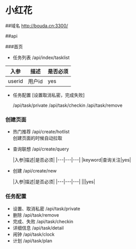 # 小红花

##域名
http://bouda.cn:3300/

##api

###首页
* 任务列表 /api/index/tasklist

|入参|描述|是否必须|
|---|---|---|
|userid|用户id|yes|

* 任务配置 [设置取消私密，完成失败]

    /api/task/private
    /api/task/checkin
    /api/task/remove

### 创建页面
* 热门推荐 /api/create/hotlist  
	创建页面的时候自动拉取
  

* 查询联想 /api/create/query    

	|入参|描述|是否必须|
|---|---|---|
|keyword|查询关注|yes|

* 创建 /api/create/new    

	|入参|描述|是否必须|
|---|---|---|
|||yes|

### 任务配置
* 设置、取消私密 /api/task/private  
* 删除 /api/task/remove  
* 完成、失败 /api/task/checkin    
* 详细信息 /api/task/detail
* 闹钟 /api/task/clock
* 计划 /api/task/plan

